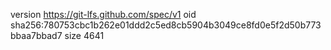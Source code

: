 version https://git-lfs.github.com/spec/v1
oid sha256:780753cbc1b262e01ddd2c5ed8cb5904b3049ce8fd0e5f2d50b773bbaa7bbad7
size 4641
